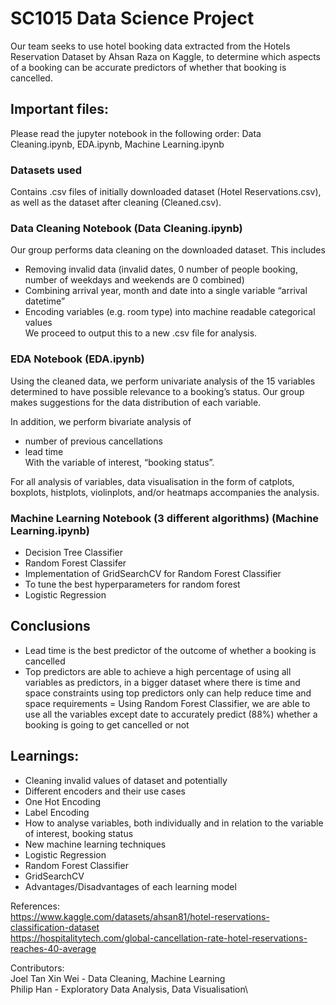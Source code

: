 # SC1015 Data Science Project

Our team seeks to use hotel booking data extracted from the Hotels Reservation Dataset by Ahsan Raza on Kaggle, to determine which aspects of a booking can be accurate predictors  of whether that booking is cancelled.

## Important files:
Please read the jupyter notebook in the following order: Data Cleaning.ipynb, EDA.ipynb, Machine Learning.ipynb

### Datasets used
Contains .csv files of initially downloaded dataset (Hotel Reservations.csv), as well as the dataset after cleaning (Cleaned.csv).

### Data Cleaning Notebook (Data Cleaning.ipynb)
Our group performs data cleaning on the downloaded dataset. This includes
- Removing invalid data (invalid dates, 0 number of people booking, number of weekdays and weekends are 0 combined)
- Combining arrival year, month and date into a single variable “arrival datetime”
- Encoding variables (e.g. room type) into machine readable categorical values\
We proceed to output this to a new .csv file for analysis.

### EDA Notebook (EDA.ipynb)
Using the cleaned data, we perform univariate analysis of the 15 variables determined to have possible relevance to a booking’s status. Our group makes suggestions for the data distribution of each variable. 

In addition, we perform bivariate analysis of
- number of previous cancellations
- lead time\
With the variable of interest, “booking status”.

For all analysis of variables, data visualisation in the form of catplots, boxplots, histplots, violinplots, and/or heatmaps accompanies the analysis.

### Machine Learning Notebook (3 different algorithms) (Machine Learning.ipynb)
- Decision Tree Classifier
- Random Forest Classifer
- Implementation of GridSearchCV for Random Forest Classifier
- To tune the best hyperparameters for random forest
- Logistic Regression


## Conclusions
- Lead time is the best predictor of the outcome of whether a booking is cancelled
- Top predictors are able to achieve a high percentage of using all variables as predictors, in a bigger dataset where there is time and space constraints using top predictors only can help reduce time and space requirements
= Using Random Forest Classifier, we are able to use all the variables except date to accurately predict (88%) whether a booking is going to get cancelled or not

## Learnings:
- Cleaning invalid values of dataset and potentially
- Different encoders and their use cases
- One Hot Encoding
- Label Encoding
- How to analyse variables, both individually and in relation to the variable of interest, booking status
- New machine learning techniques
- Logistic Regression
- Random Forest Classifier
- GridSearchCV
- Advantages/Disadvantages of each learning model

References:\
https://www.kaggle.com/datasets/ahsan81/hotel-reservations-classification-dataset \
https://hospitalitytech.com/global-cancellation-rate-hotel-reservations-reaches-40-average

Contributors:\
Joel Tan Xin Wei - Data Cleaning, Machine Learning\
Philip Han - Exploratory Data Analysis, Data Visualisation\

